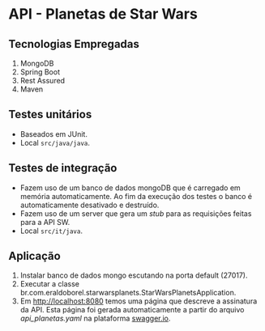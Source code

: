 
# API - Planetas de Star Wars


## Tecnologias Empregadas

1. MongoDB
2. Spring Boot
3. Rest Assured
4. Maven


## Testes unitários

* Baseados em JUnit.
* Local ``src/java/java``.


## Testes de integração

* Fazem uso de um banco de dados mongoDB que é carregado em memória automaticamente. Ao fim da execução dos testes o banco é automaticamente desativado e destruído.
* Fazem uso de um server que gera um *stub* para as requisições feitas para a API SW. 
* Local ``src/it/java``.


## Aplicação

1. Instalar banco de dados mongo escutando na porta default (27017).
2. Executar a classe br.com.eraldoborel.starwarsplanets.StarWarsPlanetsApplication.
3. Em [http://localhost:8080](http://localhost:8080) temos uma página que descreve a assinatura da API. Esta página foi gerada automaticamente a partir do arquivo *api_planetas.yaml* na plataforma [swagger.io](http://swagger.io).
